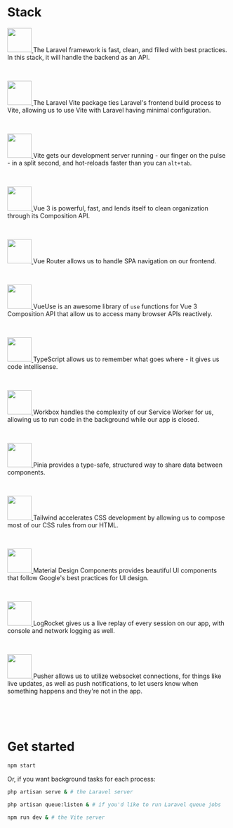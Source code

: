 # Stack

<a href="https://laravel.com" target="_blank" title="Laravel">
    <img src="https://laravel.com/img/logomark.min.svg" height="55">
</a> The Laravel framework is fast, clean, and filled with best practices. In this stack, it will handle the backend as an API.

&nbsp;

<a href="https://laravel-vite.innocenzi.dev" target="_blank" title="Laravel Vite">
    <img src="https://laravel-vite.innocenzi.dev/logo.svg" height="55">
</a> The Laravel Vite package ties Laravel's frontend build process to Vite, allowing us to use Vite with Laravel having minimal configuration.

&nbsp;

<a href="https://vitejs.dev" target="_blank" title="Vite">
    <img src="https://vitejs.dev/logo.svg" height="55">
</a> Vite gets our development server running - our finger on the pulse - in a split second, and hot-reloads faster than you can <code>alt+tab</code>.

&nbsp;

<a href="https://v3.vuejs.org/" target="_blank" title="Vue 3">
    <img src="https://v3.vuejs.org/logo.png" height="55">
</a> Vue 3 is powerful, fast, and lends itself to clean organization through its Composition API.

&nbsp;

<a href="https://next.router.vuejs.org/" target="_blank" title="Vue Router">
    <img src="https://v3.vuejs.org/logo.png" height="55">
</a> Vue Router allows us to handle SPA navigation on our frontend.

&nbsp;

<a href="https://vueuse.org/" target="_blank" title="Vue 3">
    <img src="https://d33wubrfki0l68.cloudfront.net/2f6479d73bc25170dc532dd42e059166573bf478/61057/favicon.svg" height="55">
</a> VueUse is an awesome library of <code>use</code> functions for Vue 3 Composition API that allow us to access many browser APIs reactively.

&nbsp;

<a href="https://www.typescriptlang.org/" target="_blank" title="Vue 3">
    <img src="https://upload.wikimedia.org/wikipedia/commons/4/4c/Typescript_logo_2020.svg" height="55">
</a> TypeScript allows us to remember what goes where - it gives us code intellisense.

&nbsp;

<a href="https://developers.google.com/web/tools/workbox" target="_blank" title="Workbox">
    <img src="https://cdn.worldvectorlogo.com/logos/workbox-1.svg" height="55">
</a> Workbox handles the complexity of our Service Worker for us, allowing us to run code in the background while our app is closed.

&nbsp;

<a href="https://pinia.vuejs.org/" target="_blank" title="Pinia">
    <img src="https://pinia.vuejs.org/logo.svg" height="55">
</a> Pinia provides a type-safe, structured way to share data between components.

&nbsp;

<a href="https://tailwindcss.com/" target="_blank" title="Tailwind">
    <img src="https://pbs.twimg.com/profile_images/1468993891584073729/a_op8KnL_400x400.jpg" height="55">
</a> Tailwind accelerates CSS development by allowing us to compose most of our CSS rules from our HTML.

&nbsp;

<a href="https://github.com/material-components/material-components-web" target="_blank" title="Material Design Components">
    <img src="https://pbs.twimg.com/profile_images/925576484122779648/ucVTUoPg_400x400.jpg" height="55">
</a> Material Design Components provides beautiful UI components that follow Google's best practices for UI design.

&nbsp;

<a href="https://logrocket.com" target="_blank" title="LogRocket">
    <img src="https://res.cloudinary.com/practicaldev/image/fetch/s--TXdRGx5X--/c_fill,f_auto,fl_progressive,h_320,q_auto,w_320/https://dev-to-uploads.s3.amazonaws.com/uploads/organization/profile_image/1506/e0a84c58-6a79-4f06-9149-87a38b84afa8.png" height="55">
</a> LogRocket gives us a live replay of every session on our app, with console and network logging as well.

&nbsp;

<a href="https://pusher.com" target="_blank" title="Pusher">
    <img src="https://avatars.githubusercontent.com/u/739550?s=200&v=4" height="55">
</a> Pusher allows us to utilize websocket connections, for things like live updates, as well as push notifications, to let users know when something happens and they're not in the app.

&nbsp;

&nbsp;

# Get started

```bash
npm start
```

Or, if you want background tasks for each process:
```bash
php artisan serve & # the Laravel server

php artisan queue:listen & # if you'd like to run Laravel queue jobs

npm run dev & # the Vite server
```